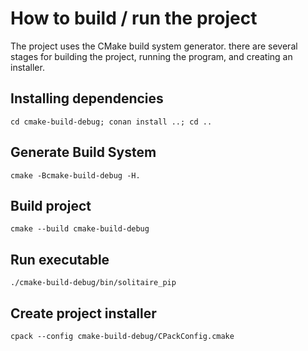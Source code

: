 # How to build / run the project

The project uses the CMake build system generator. there are several stages for
building the project, running the program, and creating an installer.

## Installing dependencies

`cd cmake-build-debug; conan install ..; cd ..`

## Generate Build System

`cmake -Bcmake-build-debug -H.`

## Build project

`cmake --build cmake-build-debug`

## Run executable

`./cmake-build-debug/bin/solitaire_pip`

## Create project installer

`cpack --config cmake-build-debug/CPackConfig.cmake`

